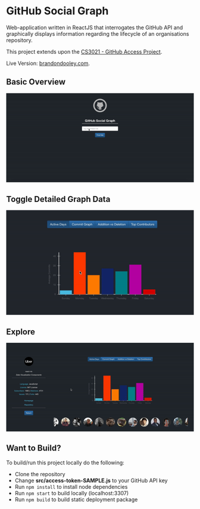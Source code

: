 # GitHub Social Graph

Web-application written in ReactJS that interrogates the GitHub API and graphically displays information regarding the lifecycle of an organisations repository.

This project extends upon the [CS3021 - GitHub Access Project](https://github.com/dooleyb1/github-access-graphical).

Live Version: [brandondooley.com](https://brandondooley.com/github-social-graph).

## Basic Overview

![Alt Text](https://github.com/dooleyb1/github-social-graph/blob/master/public/sweng_1.gif)

## Toggle Detailed Graph Data

![Alt Text](https://github.com/dooleyb1/github-social-graph/blob/master/public/sweng_2.gif)

## Explore

![Alt Text](https://github.com/dooleyb1/github-social-graph/blob/master/public/sweng_3.gif)

## Want to Build?

To build/run this project locally do the following:

* Clone the repository
* Change **src/access-token-SAMPLE.js** to your GitHub API key
* Run `npm install` to install node dependencies
* Run `npm start` to build locally (localhost:3307)
* Run `npm build` to build static deployment package
